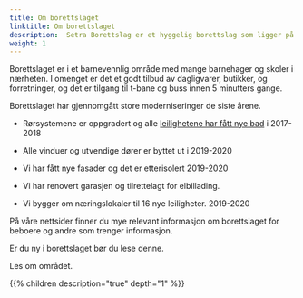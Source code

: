 ```yaml
---
title: Om borettslaget
linktitle: Om borettslaget
description:  Setra Borettslag er et hyggelig borettslag som ligger på Røa/Hovseter, og består av 270 andelsleiligheter.
weight: 1
---
```


Borettslaget er i et barnevennlig område med mange barnehager og skoler i nærheten. I omenget er det et godt tilbud av dagligvarer, butikker, og forretninger, og det er tilgang til t-bane og buss innen 5 minutters gange.

Borettslaget har gjennomgått store moderniseringer de siste årene.

- Rørsystemene er oppgradert og alle [leilighetene har fått nye bad](../projects/bath) i 2017-2018

- Alle vinduer og utvendige dører er byttet ut i 2019-2020

- Vi har fått nye fasader og det er etterisolert 2019-2020

- Vi har renovert garasjen og tilrettelagt for elbillading.

- Vi bygger om næringslokaler til 16 nye leiligheter. 2019-2020

På våre nettsider finner du mye relevant informasjon om borettslaget for beboere og andre som trenger informasjon.

Er du ny i borettslaget bør du lese denne.

Les om området.

{{% children description="true" depth="1" %}}
